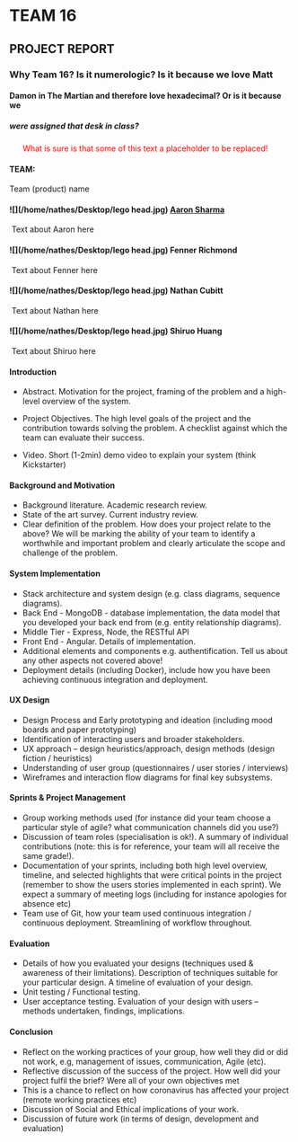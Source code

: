 # 						   TEAM 16 

## 						    PROJECT REPORT



### Why Team 16?  Is it numerologic?  Is it because we love Matt 

#### Damon in The Martian and therefore love hexadecimal?  Or is it because we 

##### 											         were assigned that desk in class?



<span style='color:red'> 					      What is sure is that some of this text a placeholder to be replaced! </span>



#### TEAM:

Team (product) name

#### ![](/home/nathes/Desktop/lego head.jpg) 	<u>Aaron Sharma</u> 

​								Text about Aaron here

#### ![](/home/nathes/Desktop/lego head.jpg)  	Fenner Richmond

​								Text about Fenner here

#### ![](/home/nathes/Desktop/lego head.jpg) 	Nathan Cubitt

​								Text about Nathan here



#### ![](/home/nathes/Desktop/lego head.jpg) 	Shiruo Huang

​								Text about Shiruo here



#### Introduction 

- Abstract. Motivation for the project, framing of the problem and a high-level overview of the system.

- Project Objectives. The high level goals of the project and the  contribution towards solving the problem. A checklist against which the  team can evaluate their success.

- Video. Short (1-2min) demo video to explain your system (think Kickstarter)

  

#### Background and Motivation 

- Background literature. Academic research review.
- State of the art survey. Current industry review.
- Clear definition of the problem. How does your project relate to the above? We will be marking the ability of your team to identify a  worthwhile and important problem and clearly articulate the scope and  challenge of the problem.



#### System Implementation 

- Stack architecture and system design (e.g. class diagrams, sequence diagrams).
- Back End - MongoDB - database implementation, the data model that  you developed your back end from (e.g. entity relationship diagrams).
- Middle Tier - Express, Node, the RESTful API
- Front End - Angular. Details of implementation.
- Additional elements and components e.g. authentification. Tell us about any other aspects not covered above!
- Deployment details (including Docker), include how you have been achieving continuous integration and deployment.

#### 

#### UX Design 

- Design Process and Early prototyping and ideation (including mood boards and paper prototyping)
- Identification of interacting users and broader stakeholders.
- UX approach – design heuristics/approach, design methods (design fiction / heuristics)
- Understanding of user group (questionnaires / user stories / interviews)
- Wireframes and interaction flow diagrams for final key subsystems.

#### 

#### Sprints & Project Management 

- Group working methods used (for instance did your team choose a  particular style of agile? what communication channels did you use?)
- Discussion of team roles (specialisation is ok!). A summary of  individual contributions (note: this is for reference, your team will  all receive the same grade!).
- Documentation of your sprints, including both high level overview,  timeline, and selected highlights that were critical points in the  project (remember to show the users stories implemented in each sprint). We expect a summary of meeting logs (including for instance apologies  for absence etc)
- Team use of Git, how your team used continuous integration / continuous deployment. Streamlining of workflow throughout.

#### 

#### Evaluation 

- Details of how you evaluated your designs (techniques used &  awareness of their limitations). Description of  techniques suitable for your particular design. A timeline of evaluation of your design.
- Unit testing / Functional testing.
- User acceptance testing. Evaluation of your design with users – methods undertaken, findings, implications.

#### 

#### Conclusion

- Reflect on the working practices of your group, how well they did or did not work, e.g, management of issues, communication, Agile (etc).
- Reflective discussion of the success of the project. How well did  your project fulfil the brief? Were all of your own objectives met
- This is a chance to reflect on how coronavirus has affected your project (remote working practices etc)
- Discussion of Social and Ethical implications of your work.
- Discussion of future work (in terms of design, development and evaluation)

